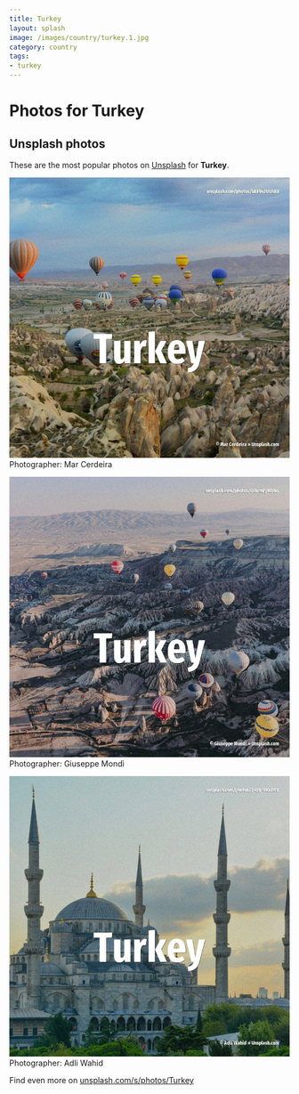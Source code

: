 ```yaml
---
title: Turkey
layout: splash
image: /images/country/turkey.1.jpg
category: country
tags:
- turkey
---
```

# Photos for Turkey
 
## Unsplash photos
These are the most popular photos on [Unsplash](https://unsplash.com) for **Turkey**.
 
![Turkey](/images/country/turkey.1.jpg)
Photographer:  Mar Cerdeira
 
![Turkey](/images/country/turkey.2.jpg)
Photographer:  Giuseppe Mondì
 
![Turkey](/images/country/turkey.3.jpg)
Photographer:  Adli Wahid
 
Find even more on [unsplash.com/s/photos/Turkey](https://unsplash.com/s/photos/Turkey)
 
